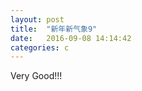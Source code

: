```yaml
---
layout: post
title:  "新年新气象9"
date:   2016-09-08 14:14:42
categories: c
---
```


Very Good!!!

[jekyll-gh]: https://github.com/jekyll/jekyll
[jekyll]:    http://jekyllrb.com
